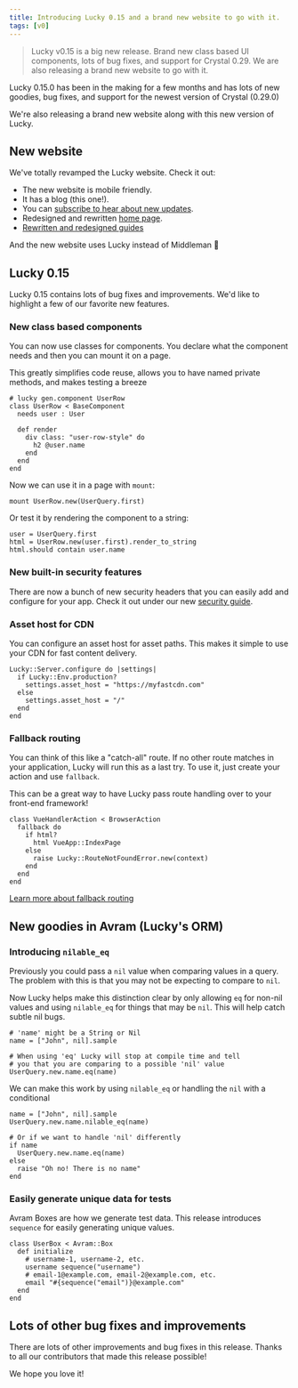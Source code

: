 ```yaml
---
title: Introducing Lucky 0.15 and a brand new website to go with it.
tags: [v0]
---
```


> Lucky v0.15 is a big new release. Brand new class based UI components,
> lots of bug fixes, and support for Crystal 0.29. We are also releasing a
> brand new website to go with it.

<!-- truncate -->

Lucky 0.15.0 has been in the making for a few months and has lots of new
goodies, bug fixes, and support for the newest version of Crystal (0.29.0)

We're also releasing a brand new website along with this new version of Lucky.

## New website

We've totally revamped the Lucky website. Check it out:

- The new website is mobile friendly.
- It has a blog (this one!).
- You can [subscribe to hear about new updates](https://www.luckyframework.org/blog).
- Redesigned and rewritten [home page](https://www.luckyframework.org/).
- [Rewritten and redesigned guides](https://www.luckyframework.org/guides/getting-started/installing)

And the new website uses Lucky instead of Middleman 🎉

## Lucky 0.15

Lucky 0.15 contains lots of bug fixes and improvements. We'd like to
highlight a few of our favorite new features.

### New class based components

You can now use classes for components. You declare what the component needs
and then you can mount it on a page.

This greatly simplifies code reuse, allows you to have named private methods,
and makes testing a breeze

```crystal
# lucky gen.component UserRow
class UserRow < BaseComponent
  needs user : User

  def render
    div class: "user-row-style" do
      h2 @user.name
    end
  end
end
```

Now we can use it in a page with `mount`:

```crystal
mount UserRow.new(UserQuery.first)
```

Or test it by rendering the component to a string:

```crystal
user = UserQuery.first
html = UserRow.new(user.first).render_to_string
html.should contain user.name
```

### New built-in security features

There are now a bunch of new security headers that you can easily add and
configure for your app. Check it out under our new
[security guide](https://www.luckyframework.org/guides/http-and-routing/security-headers).

### Asset host for CDN

You can configure an asset host for asset paths. This makes it simple to use
your CDN for fast content delivery.

```crystal
Lucky::Server.configure do |settings|
  if Lucky::Env.production?
    settings.asset_host = "https://myfastcdn.com"
  else
    settings.asset_host = "/"
  end
end
```

### Fallback routing

You can think of this like a "catch-all" route. If no other route matches in your application,
Lucky will run this as a last try. To use it, just create your action and use `fallback`.

This can be a great way to have Lucky pass route handling over to your front-end framework!

```crystal
class VueHandlerAction < BrowserAction
  fallback do
    if html?
      html VueApp::IndexPage
    else
      raise Lucky::RouteNotFoundError.new(context)
    end
  end
end
```

[Learn more about fallback routing](https://www.luckyframework.org/guides/http-and-routing/routing-and-params#perma-fallback-routing)

## New goodies in Avram (Lucky's ORM)

### Introducing `nilable_eq`

Previously you could pass a `nil` value when comparing values in a query.
The problem with this is that you may not be expecting to compare to `nil`.

Now Lucky helps make this distinction clear by only allowing `eq` for non-nil values
and using `nilable_eq` for things that may be `nil`. This will help catch subtle nil bugs.

```crystal
# 'name' might be a String or Nil
name = ["John", nil].sample

# When using 'eq' Lucky will stop at compile time and tell
# you that you are comparing to a possible 'nil' value
UserQuery.new.name.eq(name)
```

We can make this work by using `nilable_eq` or handling the `nil` with
a conditional

```crystal
name = ["John", nil].sample
UserQuery.new.name.nilable_eq(name)

# Or if we want to handle 'nil' differently
if name
  UserQuery.new.name.eq(name)
else
  raise "Oh no! There is no name"
end
```

### Easily generate unique data for tests

Avram Boxes are how we generate test data. This release introduces `sequence`
for easily generating unique values.

```crystal
class UserBox < Avram::Box
  def initialize
    # username-1, username-2, etc.
    username sequence("username")
    # email-1@example.com, email-2@example.com, etc.
    email "#{sequence("email")}@example.com"
  end
end
```

## Lots of other bug fixes and improvements

There are lots of other improvements and bug fixes in this release. Thanks
to all our contributors that made this release possible!

We hope you love it!
